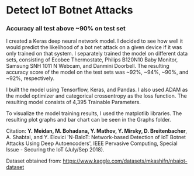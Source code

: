 # Detect IoT Botnet Attacks
### Accuracy all test above ~90% on test set
I created a Keras deep neural network model. I decided to see how well it would predict the likelihood of a bot net attack on a given device if it was only trained on that system. I separately trained the model on different data sets, consisting of Ecobee Thermostate, Philips B120N10 Baby Monitor, Samsung SNH 1011 N Webcam, and Danmini Doorbell. The resulting accuracy score of the model on the test sets was ~92%, ~94%, ~90%, and ~92%, respectively.  

I built the model using Tensorflow, Keras, and Pandas. I also used ADAM as the model optimizer and categorical crossentropy as the loss function. The resulting model consists of 4,395 Trainable Parameters. 

To visualize the model training results, I used the matplotlib libraries. The resulting plot graphs and bar chart can be seen in the Graphs folder.

Citation:
**Y. Meidan, M. Bohadana, Y. Mathov, Y. Mirsky, D. Breitenbacher**, A. Shabtai, and Y. Elovici 'N-BaIoT: Network-based Detection of IoT Botnet Attacks Using Deep Autoencoders', IEEE Pervasive Computing, Special Issue - Securing the IoT (July/Sep 2018).

Dataset obtained from: https://www.kaggle.com/datasets/mkashifn/nbaiot-dataset